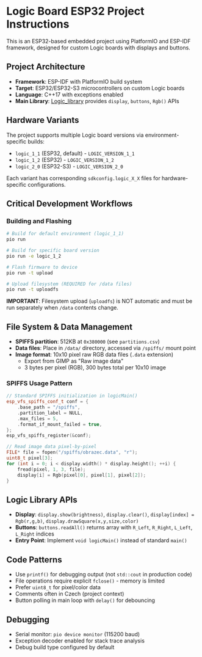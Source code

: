 # Logic Board ESP32 Project Instructions

This is an ESP32-based embedded project using PlatformIO and ESP-IDF framework, designed for custom Logic boards with displays and buttons.

## Project Architecture

- **Framework**: ESP-IDF with PlatformIO build system
- **Target**: ESP32/ESP32-S3 microcontrollers on custom Logic boards  
- **Language**: C++17 with exceptions enabled
- **Main Library**: [Logic_library](https://github.com/RoboticsBrno/Logic_library.git) provides `display`, `buttons`, `Rgb()` APIs

## Hardware Variants

The project supports multiple Logic board versions via environment-specific builds:
- `logic_1_1` (ESP32, default) - `LOGIC_VERSION_1_1` 
- `logic_1_2` (ESP32) - `LOGIC_VERSION_1_2`
- `logic_2_0` (ESP32-S3) - `LOGIC_VERSION_2_0`

Each variant has corresponding `sdkconfig.logic_X_X` files for hardware-specific configurations.

## Critical Development Workflows

### Building and Flashing
```bash
# Build for default environment (logic_1_1)
pio run

# Build for specific board version
pio run -e logic_1_2

# Flash firmware to device
pio run -t upload

# Upload filesystem (REQUIRED for /data files)
pio run -t uploadfs
```

**IMPORTANT**: Filesystem upload (`uploadfs`) is NOT automatic and must be run separately when `/data` contents change.

## File System & Data Management

- **SPIFFS partition**: 512KB at `0x380000` (see `partitions.csv`)
- **Data files**: Place in `/data/` directory, accessed via `/spiffs/` mount point
- **Image format**: 10x10 pixel raw RGB data files (`.data` extension)
  - Export from GIMP as "Raw image data"
  - 3 bytes per pixel (RGB), 300 bytes total per 10x10 image

### SPIFFS Usage Pattern
```cpp
// Standard SPIFFS initialization in logicMain()
esp_vfs_spiffs_conf_t conf = {
    .base_path = "/spiffs",
    .partition_label = NULL,
    .max_files = 5,
    .format_if_mount_failed = true,
};
esp_vfs_spiffs_register(&conf);

// Read image data pixel-by-pixel
FILE* file = fopen("/spiffs/obrazec.data", "r");
uint8_t pixel[3];
for (int i = 0; i < display.width() * display.height(); ++i) {
    fread(pixel, 1, 3, file);
    display[i] = Rgb(pixel[0], pixel[1], pixel[2]);
}
```

## Logic Library APIs

- **Display**: `display.show(brightness)`, `display.clear()`, `display[index] = Rgb(r,g,b)`, `display.drawSquare(x,y,size,color)`
- **Buttons**: `buttons.readAll()` returns array with `R_Left`, `R_Right`, `L_Left`, `L_Right` indices
- **Entry Point**: Implement `void logicMain()` instead of standard `main()`

## Code Patterns

- Use `printf()` for debugging output (not `std::cout` in production code)
- File operations require explicit `fclose()` - memory is limited
- Prefer `uint8_t` for pixel/color data
- Comments often in Czech (project context)
- Button polling in main loop with `delay()` for debouncing

## Debugging

- Serial monitor: `pio device monitor` (115200 baud)
- Exception decoder enabled for stack trace analysis
- Debug build type configured by default
